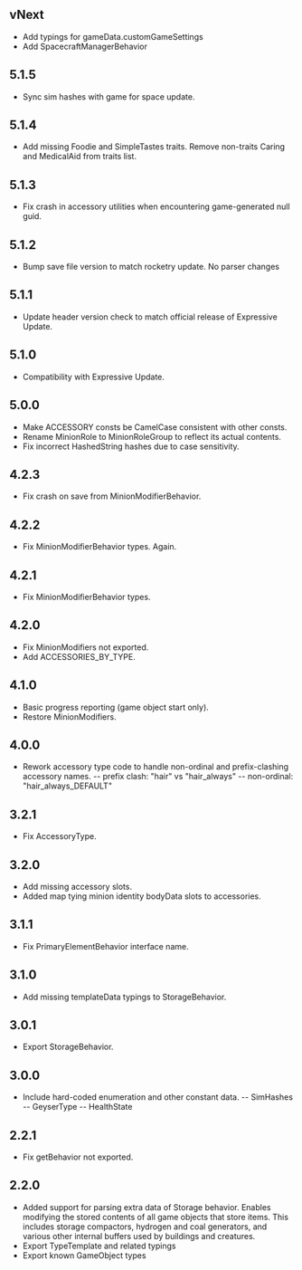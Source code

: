 ## vNext

- Add typings for gameData.customGameSettings
- Add SpacecraftManagerBehavior

## 5.1.5

- Sync sim hashes with game for space update.

## 5.1.4

- Add missing Foodie and SimpleTastes traits. Remove non-traits Caring and MedicalAid from traits list.

## 5.1.3

- Fix crash in accessory utilities when encountering game-generated null guid.

## 5.1.2

- Bump save file version to match rocketry update. No parser changes

## 5.1.1

- Update header version check to match official release of Expressive Update.

## 5.1.0

- Compatibility with Expressive Update.

## 5.0.0

- Make ACCESSORY consts be CamelCase consistent with other consts.
- Rename MinionRole to MinionRoleGroup to reflect its actual contents.
- Fix incorrect HashedString hashes due to case sensitivity.

## 4.2.3

- Fix crash on save from MinionModifierBehavior.

## 4.2.2

- Fix MinionModifierBehavior types. Again.

## 4.2.1

- Fix MinionModifierBehavior types.

## 4.2.0

- Fix MinionModifiers not exported.
- Add ACCESSORIES_BY_TYPE.

## 4.1.0

- Basic progress reporting (game object start only).
- Restore MinionModifiers.

## 4.0.0

- Rework accessory type code to handle non-ordinal and prefix-clashing accessory names.
  -- prefix clash: "hair" vs "hair_always"
  -- non-ordinal: "hair_always_DEFAULT"

## 3.2.1

- Fix AccessoryType.

## 3.2.0

- Add missing accessory slots.
- Added map tying minion identity bodyData slots to accessories.

## 3.1.1

- Fix PrimaryElementBehavior interface name.

## 3.1.0

- Add missing templateData typings to StorageBehavior.

## 3.0.1

- Export StorageBehavior.

## 3.0.0

- Include hard-coded enumeration and other constant data.
  -- SimHashes
  -- GeyserType
  -- HealthState

## 2.2.1

- Fix getBehavior not exported.

## 2.2.0

- Added support for parsing extra data of Storage behavior.
  Enables modifying the stored contents of all game objects that store items. This includes storage compactors, hydrogen and coal generators, and various other internal buffers used by buildings and creatures.
- Export TypeTemplate and related typings
- Export known GameObject types
